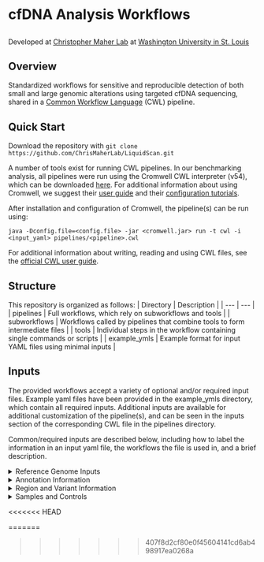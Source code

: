 
# cfDNA Analysis Workflows
##

Developed at [Christopher Maher Lab](http://www.maherlab.com) at [Washington University in St. Louis](http://www.wustl.edu)

##

## Overview

Standardized workflows for sensitive and reproducible detection of both small and large genomic alterations using targeted cfDNA sequencing, shared in a [Common Workflow Language](https://www.commonwl.org/) (CWL) pipeline. 

## Quick Start

Download the repository with `git clone https://github.com/ChrisMaherLab/LiquidScan.git`

A number of tools exist for running CWL pipelines. In our benchmarking analysis, all pipelines were run using the Cromwell CWL interpreter (v54), which can be downloaded [here](https://github.com/broadinstitute/cromwell/releases). For additional information about using Cromwell, we suggest their [user guide](https://www.commonwl.org/user_guide/) and their [configuration tutorials](https://cromwell.readthedocs.io/en/stable/tutorials/ConfigurationFiles/).

After installation and configuration of Cromwell, the pipeline(s) can be run using:

`java -Dconfig.file=<config.file> -jar <cromwell.jar> run -t cwl -i <input_yaml> pipelines/<pipeline>.cwl`

For additional information about writing, reading and using CWL files, see the [official CWL user guide](https://www.commonwl.org/user_guide/).

## Structure

This repository is organized as follows:
| Directory | Description |
| --- | --- |
| pipelines | Full workflows, which rely on subworkflows and tools |
| subworkflows | Workflows called by pipelines that combine tools to form intermediate files |
| tools | Individual steps in the workflow containing single commands or scripts |
| example_ymls | Example format for input YAML files using minimal inputs |

## Inputs

The provided workflows accept a variety of optional and/or required input files. Example yaml files have been provided in the example_ymls directory, which contain all required inputs. Additional inputs are available for additional customization of the pipeline(s), and can be seen in the inputs section of the corresponding CWL file in the pipelines directory.

Common/required inputs are described below, including how to label the information in an input yaml file, the workflows the file is used in, and a brief description.

<details>
  <summary>Reference Genome Inputs</summary>
  
  | Input label | Applicable workflow(s) | Description |
  | --- | --- | --- |
  | reference | All workflows (required) | Absolute path to a reference genome fasta file. A <reference>.fai index file made using `samtools faidx` and a <reference>.dict file made using Picard's `CreateSequenceDictionary` command should be present in the directory. |
  | ref_genome | SV workflow (required) | Name of reference genome used. Should match the name used by any applicable annotation databases (eg. hg19) |
</details>
<details>
  <summary>Annotation Information</summary>

  | Input label | Applicable workflow(s) | Description |
  | --- | --- | --- |
  | snpEff_data | SV workflow (required) | Absolute path to a snpEff annotation database directory. This can be downloaded using snpEff's download command: `java -jar snpEff.jar download <database>`. |
  | vep_cache_dir | SNV workflow (required) | Absolute path to vep annotation cache information. See (the ensembl website)[https://useast.ensembl.org/info/docs/tools/vep/script/vep_cache.html] for information about downloading the cache. |
  | vep_ensembl_assembly | SNV workflow (required) | A string containing the name of the genome assembly associated with the provided vep cache (eg GRCh37) |
  | vep_ensembl_version | SNV workflow (required) | A string containing the version number of the provided cache (eg 106) |
</details>
<details>
  <summary>Region and Variant Information</summary>
  
  | Input label | Applicable workflow(s) | Description |
  | --- | --- | --- |
  | target_regions | All workflows (required) | A bed file containing the genomic regions covered by the targeted panel used for sequencing |
  | neither_region | SV workflow (required) | A bed file. All SVs that contain a breakpoint within these regions will be discarded. We recommend the blacklist regions provided by 10xgenomics. Their (hg19 bed file can be found here)[http://cf.10xgenomics.com/supp/genome/hg19/sv_blacklist.bed]. |
  | notboth_region | SV workflow (required) | A bed file. SVs with >1 breakpoint within these regions will be discarded. We recommend Heng Li's low complexity regions (found here)[https://github.com/lh3/varcmp/raw/master/scripts] |
  | sv_whitelist | SV workflow (optional) | A bed file. Contains regions that include expected SV breakpoint sites. This will reduce the read support requirement for SVs from these regions, which will allow the user to manually review variants of interest. |
  | whitelist_vcf | SNV workflow (required) | VCF and accompanying .tbi file (using the `tabix -p`) command. VCF represents any whitelisted SNVs/Indels. VCF file may be empty (but still properly formatted) if desired |
</details>
<details>
  <summary>Samples and Controls</summary>

  | Input label | Applicable workflow(s) | Description |
  | --- | --- | --- |
  | sample_bams | All workflows (required) | An array of paths to bam files that contain reads generated from targeted sequencing of cfDNA. Arrays can be provided in the input .yaml file as described by the (CWL user guide) or as shown in our example input .yamls |
  | matched_control_bams | All workflows (required) | An array of paths to matched control bam files. The order of the array should be the same order as the sample_bams array (eg the `nth` entry in both arrays should correspond to the `nth` patient) |
  | panel_of_normal_bams | All workflows (required) | An array of paths to bam files containing reads from healthy, normal samples. |
</details>
  
  
<<<<<<< HEAD

=======
>>>>>>> 407f8d2cf80e0f45604141cd6ab498917ea0268a
